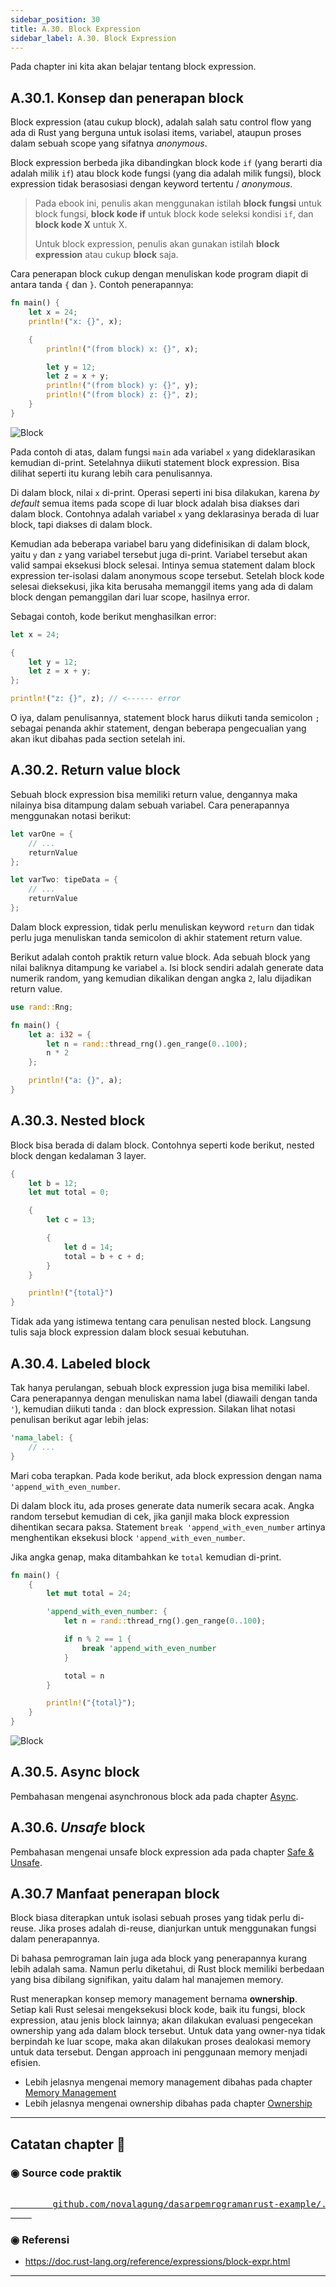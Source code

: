 ```yaml
---
sidebar_position: 30
title: A.30. Block Expression
sidebar_label: A.30. Block Expression
---
```


Pada chapter ini kita akan belajar tentang block expression.

## A.30.1. Konsep dan penerapan block

Block expression (atau cukup block), adalah salah satu control flow yang ada di Rust yang berguna untuk isolasi items, variabel, ataupun proses dalam sebuah scope yang sifatnya *anonymous*.

Block expression berbeda jika dibandingkan block kode `if` (yang berarti dia adalah milik `if`) atau block kode fungsi (yang dia adalah milik fungsi), block expression tidak berasosiasi dengan keyword tertentu / *anonymous*.

> Pada ebook ini, penulis akan menggunakan istilah **block fungsi** untuk block fungsi, **block kode if** untuk block kode seleksi kondisi `if`, dan **block kode X** untuk X.
>
> Untuk block expression, penulis akan gunakan istilah **block expression** atau cukup **block** saja.

Cara penerapan block cukup dengan menuliskan kode program diapit di antara tanda `{` dan `}`. Contoh penerapannya:

```rust
fn main() {
    let x = 24;
    println!("x: {}", x);

    {
        println!("(from block) x: {}", x);

        let y = 12;
        let z = x + y;
        println!("(from block) y: {}", y);
        println!("(from block) z: {}", z);
    }
}
```

![Block](img/block-expression-1.png)

Pada contoh di atas, dalam fungsi `main` ada variabel `x` yang dideklarasikan kemudian di-print. Setelahnya diikuti statement block expression. Bisa dilihat seperti itu kurang lebih cara penulisannya.

Di dalam block, nilai `x` di-print. Operasi seperti ini bisa dilakukan, karena *by default* semua items pada scope di luar block adalah bisa diakses dari dalam block. Contohnya adalah variabel `x` yang deklarasinya berada di luar block, tapi diakses di dalam block.

Kemudian ada beberapa variabel baru yang didefinisikan di dalam block, yaitu `y` dan `z` yang variabel tersebut juga di-print. Variabel tersebut akan valid sampai eksekusi block selesai. Intinya semua statement dalam block expression ter-isolasi dalam anonymous scope tersebut. Setelah block kode selesai dieksekusi, jika kita berusaha memanggil items yang ada di dalam block dengan pemanggilan dari luar scope, hasilnya error.

Sebagai contoh, kode berikut menghasilkan error:

```rust
let x = 24;

{
    let y = 12;
    let z = x + y;
};

println!("z: {}", z); // <------ error
```

O iya, dalam penulisannya, statement block harus diikuti tanda semicolon `;` sebagai penanda akhir statement, dengan beberapa pengecualian yang akan ikut dibahas pada section setelah ini.

## A.30.2. Return value block

Sebuah block expression bisa memiliki return value, dengannya maka nilainya bisa ditampung dalam sebuah variabel. Cara penerapannya menggunakan notasi berikut:

```rust
let varOne = {
    // ...
    returnValue
};

let varTwo: tipeData = {
    // ...
    returnValue
};
```

Dalam block expression, tidak perlu menuliskan keyword `return` dan tidak perlu juga menuliskan tanda semicolon di akhir statement return value.

Berikut adalah contoh praktik return value block. Ada sebuah block yang nilai baliknya ditampung ke variabel `a`. Isi block sendiri adalah generate data numerik random, yang kemudian dikalikan dengan angka `2`, lalu dijadikan return value.

```rust
use rand::Rng;

fn main() {
    let a: i32 = {
        let n = rand::thread_rng().gen_range(0..100);
        n * 2
    };

    println!("a: {}", a);
}
```

## A.30.3. Nested block

Block bisa berada di dalam block. Contohnya seperti kode berikut, nested block dengan kedalaman 3 layer.

```rust
{
    let b = 12;
    let mut total = 0;

    {
        let c = 13;

        {
            let d = 14;
            total = b + c + d;
        }
    }

    println!("{total}")
}
```

Tidak ada yang istimewa tentang cara penulisan nested block. Langsung tulis saja block expression dalam block sesuai kebutuhan.

## A.30.4. Labeled block

Tak hanya perulangan, sebuah block expression juga bisa memiliki label. Cara penerapannya dengan menuliskan nama label (diawaili dengan tanda `'`), kemudian diikuti tanda `:` dan block expression. Silakan lihat notasi penulisan berikut agar lebih jelas:

```rust
'nama_label: {
    // ...
}
```

Mari coba terapkan. Pada kode berikut, ada block expression dengan nama `'append_with_even_number`.

Di dalam block itu, ada proses generate data numerik secara acak. Angka random tersebut kemudian di cek, jika ganjil maka block expression dihentikan secara paksa. Statement `break 'append_with_even_number` artinya menghentikan eksekusi block `'append_with_even_number`.

Jika angka genap, maka ditambahkan ke `total` kemudian di-print.

```rust
fn main() {
    {
        let mut total = 24;

        'append_with_even_number: {
            let n = rand::thread_rng().gen_range(0..100);

            if n % 2 == 1 {
                break 'append_with_even_number
            }

            total = n
        }

        println!("{total}");
    }
}
```

![Block](img/block-expression-2.png)

## A.30.5. Async block

Pembahasan mengenai asynchronous block ada pada chapter [Async](/wip/async).

## A.30.6. *Unsafe* block

Pembahasan mengenai unsafe block expression ada pada chapter [Safe & Unsafe](/wip/safe-unsafe).

## A.30.7 Manfaat penerapan block

Block biasa diterapkan untuk isolasi sebuah proses yang tidak perlu di-reuse. Jika proses adalah di-reuse, dianjurkan untuk menggunakan fungsi dalam penerapannya.

Di bahasa pemrograman lain juga ada block yang penerapannya kurang lebih adalah sama. Namun perlu diketahui, di Rust block memiliki berbedaan yang bisa dibilang signifikan, yaitu dalam hal manajemen memory.

Rust menerapkan konsep memory management bernama **ownership**. Setiap kali Rust selesai mengeksekusi block kode, baik itu fungsi, block expression, atau jenis block lainnya; akan dilakukan evaluasi pengecekan ownership yang ada dalam block tersebut. Untuk data yang owner-nya tidak berpindah ke luar scope, maka akan dilakukan proses dealokasi memory untuk data tersebut. Dengan approach ini penggunaan memory menjadi efisien.

- Lebih jelasnya mengenai memory management dibahas pada chapter [Memory Management](/basic/basic-memory-management)
- Lebih jelasnya mengenai ownership dibahas pada chapter [Ownership](/basic/ownership)

---

## Catatan chapter 📑

### ◉ Source code praktik

<pre>
    <a href="https://github.com/novalagung/dasarpemrogramanrust-example/tree/master/block_expression">
        github.com/novalagung/dasarpemrogramanrust-example/../block_expression
    </a>
</pre>

### ◉ Referensi

- https://doc.rust-lang.org/reference/expressions/block-expr.html

---
